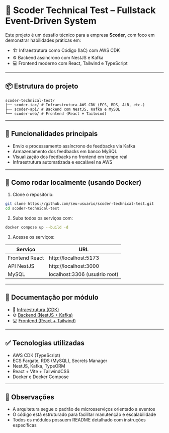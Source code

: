 # 🧪 Scoder Technical Test – Fullstack Event-Driven System

Este projeto é um desafio técnico para a empresa **Scoder**, com foco em demonstrar habilidades práticas em:

- 🏗️ Infraestrutura como Código (IaC) com AWS CDK
- ⚙️ Backend assíncrono com NestJS e Kafka
- 💻 Frontend moderno com React, Tailwind e TypeScript

---

## 📦 Estrutura do projeto

```
scoder-technical-test/
├── scoder-iac/ # Infraestrutura AWS CDK (ECS, RDS, ALB, etc.)
├── scoder-api/ # Backend com NestJS, Kafka e MySQL
└── scoder-web/ # Frontend (React + Tailwind)
```

---

## 🎯 Funcionalidades principais

- Envio e processamento assíncrono de feedbacks via Kafka
- Armazenamento dos feedbacks em banco MySQL
- Visualização dos feedbacks no frontend em tempo real
- Infraestrutura automatizada e escalável na AWS

---

## 🚀 Como rodar localmente (usando Docker)

1. Clone o repositório:

```bash
git clone https://github.com/seu-usuario/scoder-technical-test.git
cd scoder-technical-test
```

2. Suba todos os serviços com:

```bash
docker compose up --build -d
```

3. Acesse os serviços:

| Serviço        | URL                           |
| -------------- | ----------------------------- |
| Frontend React | http://localhost:5173         |
| API NestJS     | http://localhost:3000         |
| MySQL          | localhost:3306 (usuário root) |

---

## 📁 Documentação por módulo

- 📘 [Infraestrutura (CDK)](./scoder-iac/README.md)
- ⚙️ [Backend (NestJS + Kafka)](./scoder-api/README.md)
- 💻 [Frontend (React + Tailwind)](./scoder-web/README.md)

---

## ✅ Tecnologias utilizadas

- AWS CDK (TypeScript)
- ECS Fargate, RDS (MySQL), Secrets Manager
- NestJS, Kafka, TypeORM
- React + Vite + TailwindCSS
- Docker e Docker Compose

---

## 🧠 Observações

- A arquitetura segue o padrão de microsserviços orientado a eventos
- O código está estruturado para facilitar manutenção e escalabilidade
- Todos os módulos possuem README detalhado com instruções específicas
